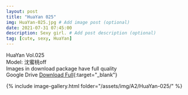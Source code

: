 ```yaml
---
layout: post
title: "HuaYan 025"
img: HuaYan-025.jpg # Add image post (optional)
date: 2021-07-31 07:45:00
description: Sexy girl. # Add post description (optional)
tag: [cute, sexy, HuaYan]
---
```

HuaYan Vol.025  
Model: 沈蜜桃off       
Images in download package have full quality                    
Google Drive [Download Full](http://gestyy.com/eoSk42){:target="_blank"}

{% include image-gallery.html folder="/assets/img/A2/HuaYan-025/" %}
